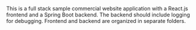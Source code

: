 <!-- Use this file to provide workspace-specific custom instructions to Copilot. For more details, visit https://code.visualstudio.com/docs/copilot/copilot-customization#_use-a-githubcopilotinstructionsmd-file -->

This is a full stack sample commercial website application with a React.js frontend and a Spring Boot backend. The backend should include logging for debugging. Frontend and backend are organized in separate folders.
